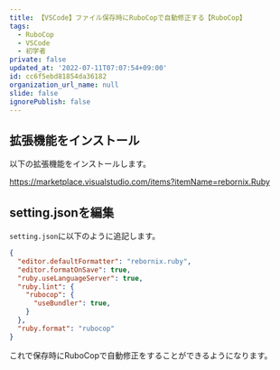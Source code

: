 ```yaml
---
title: 【VSCode】ファイル保存時にRuboCopで自動修正する【RuboCop】
tags:
  - RuboCop
  - VSCode
  - 初学者
private: false
updated_at: '2022-07-11T07:07:54+09:00'
id: cc6f5ebd81854da36182
organization_url_name: null
slide: false
ignorePublish: false
---
```

## 拡張機能をインストール
以下の拡張機能をインストールします。

https://marketplace.visualstudio.com/items?itemName=rebornix.Ruby

## setting.jsonを編集
`setting.json`に以下のように追記します。

```setting.json
{
  "editor.defaultFormatter": "rebornix.ruby",
  "editor.formatOnSave": true,
  "ruby.useLanguageServer": true,
  "ruby.lint": {
    "rubocop": {
      "useBundler": true,
    }
  },
  "ruby.format": "rubocop"
}

```

これで保存時にRuboCopで自動修正をすることができるようになります。

